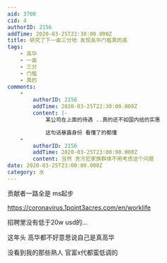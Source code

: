 ```yaml
---
aid: 3700
cid: 4
authorID: 2156
addTime: 2020-03-25T22:30:00.000Z
title: 研究了下一亩三分地 发现高华门槛真的高
tags:
    - 高华
    - 一亩
    - 三分
    - 门槛
    - 真的
comments:
    -
        authorID: 2156
        addTime: 2020-03-25T22:30:00.000Z
        content: |-
            某公司在上面的待遇 ..真的还不如国内给的实惠

            这句话暴露身份 看懂了的都懂
    -
        authorID: 2156
        addTime: 2020-03-25T23:00:00.000Z
        content: 当然 贪污犯家族群体不用考虑这个问题
date: 2020-03-25T23:00:00.000Z
category: 水
---
```


贡献者一路全是 ms起步

https://coronavirus.1point3acres.com/en/worklife

招聘里没有低于20w usd的...

这年头 高华都不好意思说自己是真高华

没看到我的那些熟人 官富x代都蛮低调的
